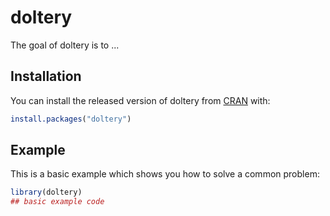
# doltery

<!-- badges: start -->
<!-- badges: end -->

The goal of doltery is to ...

## Installation

You can install the released version of doltery from [CRAN](https://CRAN.R-project.org) with:

``` r
install.packages("doltery")
```

## Example

This is a basic example which shows you how to solve a common problem:

``` r
library(doltery)
## basic example code
```

